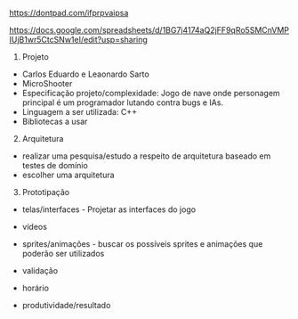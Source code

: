https://dontpad.com/ifprpvaipsa

https://docs.google.com/spreadsheets/d/1BG7j4174aQ2jFF9qRo5SMCnVMPIUjB1wr5CtcSNw1eI/edit?usp=sharing

1) Projeto
- Carlos Eduardo e Leaonardo Sarto
- MicroShooter 
- Especificação projeto/complexidade:  Jogo de nave onde personagem principal é um programador lutando contra bugs e IAs.
- Linguagem a ser utilizada: C++ 
- Bibliotecas a usar

2) Arquitetura
- realizar uma pesquisa/estudo a respeito de arquitetura baseado em testes de domínio
- escolher uma arquitetura

3) Prototipação
- telas/interfaces - Projetar as interfaces do jogo
- vídeos
- sprites/animações - buscar os possíveis sprites e animações que poderão ser utilizados


- validação
- horário
- produtividade/resultado




